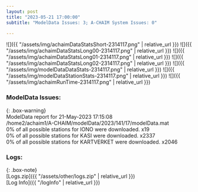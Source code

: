 ```yaml
---
layout: post
title: "2023-05-21 17:00:00"
subtitle: "ModelData Issues: 3; A-CHAIM System Issues: 0"

---
```


![]({{ "/assets/img/achaimDataStatsShort-2314117.png" | relative_url }})
![]({{ "/assets/img/achaimDataStatsLong00-2314117.png" | relative_url }})
![]({{ "/assets/img/achaimDataStatsLong01-2314117.png" | relative_url }})
![]({{ "/assets/img/achaimDataStatsLong02-2314117.png" | relative_url }})
![]({{ "/assets/img/modelDataDataStats-2314117.png" | relative_url }})
![]({{ "/assets/img/modelDataStationStats-2314117.png" | relative_url }})
![]({{ "/assets/img/achaimRunTime-2314117.png" | relative_url }})


### ModelData Issues:  
  
{: .box-warning}  
 ModelData report for 21-May-2023 17:15:08   
 /home2/achaim1/A-CHAIM/modelData/2023/141/17/modelData.mat   
 0% of all possible stations for IONO were downloaded. x19   
 0% of all possible stations for KASI were downloaded. x2337   
 0% of all possible stations for KARTVERKET were downloaded. x2046   
  


### Logs:  
  
{: .box-note}  
[Logs.zip]({{ "/assets/other/logs.zip" | relative_url }})  
[Log Info]({{ "/logInfo" | relative_url }})  
